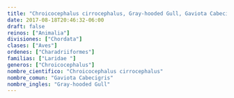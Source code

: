 ```yaml
---
title: "Chroicocephalus cirrocephalus, Gray-hooded Gull, Gaviota Cabecigris"
date: 2017-08-18T20:46:32-06:00
draft: false
reinos: ["Animalia"]
divisiones: ["Chordata"]
clases: ["Aves"]
ordenes: ["Charadriiformes"]
familias: ["Laridae "]
generos: ["Chroicocephalus"]
nombre_cientifico: "Chroicocephalus cirrocephalus"
nombre_comun: "Gaviota Cabecigris"
nombre_ingles: "Gray-hooded Gull"
---
```

